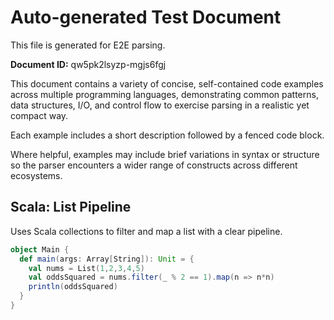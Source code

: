 # Auto-generated Test Document

This file is generated for E2E parsing.

**Document ID:** qw5pk2lsyzp-mgjs6fgj

This document contains a variety of concise, self-contained code examples across multiple programming languages, demonstrating common patterns, data structures, I/O, and control flow to exercise parsing in a realistic yet compact way.

Each example includes a short description followed by a fenced code block.

Where helpful, examples may include brief variations in syntax or structure so the parser encounters a wider range of constructs across different ecosystems.

## Scala: List Pipeline

Uses Scala collections to filter and map a list with a clear pipeline.

```scala
object Main {
  def main(args: Array[String]): Unit = {
    val nums = List(1,2,3,4,5)
    val oddsSquared = nums.filter(_ % 2 == 1).map(n => n*n)
    println(oddsSquared)
  }
}
```


